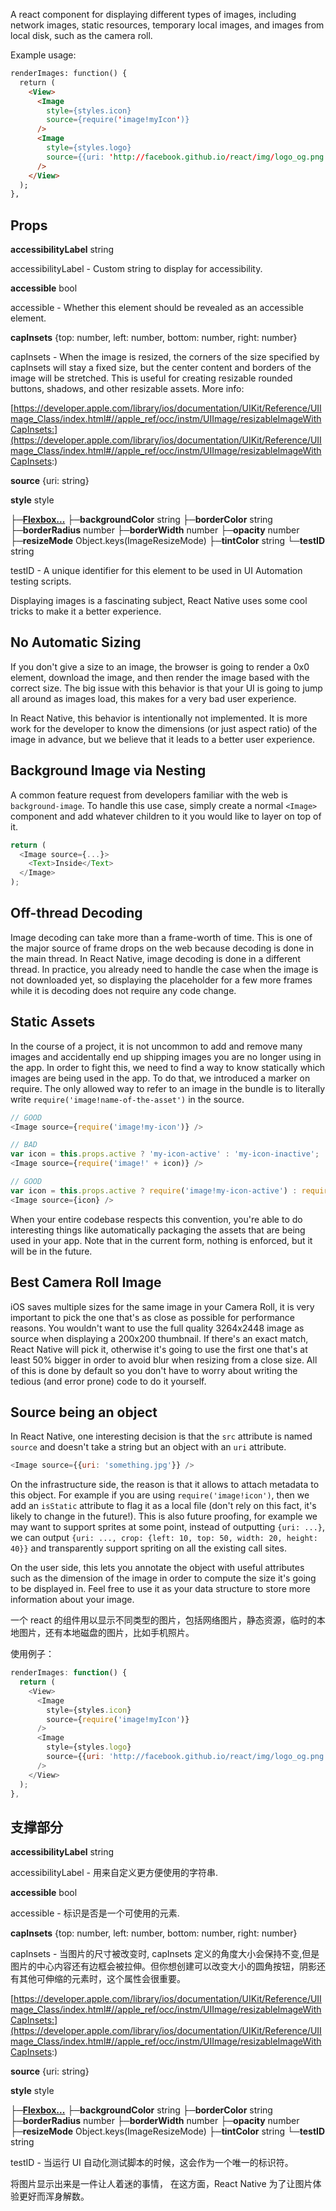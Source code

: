 A react component for displaying different types of images, including network images, static resources, temporary local images, and images from local disk, such as the camera roll.

Example usage:

```html
renderImages: function() {
  return (
    <View>
      <Image
        style={styles.icon}
        source={require('image!myIcon')}
      />
      <Image
        style={styles.logo}
        source={{uri: 'http://facebook.github.io/react/img/logo_og.png'}}
      />
    </View>
  );
},
```

## Props 

**accessibilityLabel** string 

accessibilityLabel - Custom string to display for accessibility.

**accessible** bool 

accessible - Whether this element should be revealed as an accessible element.

**capInsets** {top: number, left: number, bottom: number, right: number} 

capInsets - When the image is resized, the corners of the size specified by capInsets will stay a fixed size, but the center content and borders of the image will be stretched. This is useful for creating resizable rounded buttons, shadows, and other resizable assets. More info:

[https://developer.apple.com/library/ios/documentation/UIKit/Reference/UIImage_Class/index.html#//apple_ref/occ/instm/UIImage/resizableImageWithCapInsets:](https://developer.apple.com/library/ios/documentation/UIKit/Reference/UIImage_Class/index.html#//apple_ref/occ/instm/UIImage/resizableImageWithCapInsets:)

**source** {uri: string} 

**style** style 

├─[**Flexbox...**](http://facebook.github.io/react-native/docs/flexbox.html#proptypes)
├─**backgroundColor** string
├─**borderColor** string
├─**borderRadius** number
├─**borderWidth** number
├─**opacity** number
├─**resizeMode** Object.keys(ImageResizeMode)
├─**tintColor** string
└─**testID** string 

testID - A unique identifier for this element to be used in UI Automation testing scripts.

Displaying images is a fascinating subject, React Native uses some cool tricks to make it a better experience.

## No Automatic Sizing

If you don't give a size to an image, the browser is going to render a 0x0 element, download the image, and then render the image based with the correct size. The big issue with this behavior is that your UI is going to jump all around as images load, this makes for a very bad user experience.

In React Native, this behavior is intentionally not implemented. It is more work for the developer to know the dimensions (or just aspect ratio) of the image in advance, but we believe that it leads to a better user experience.

## Background Image via Nesting

A common feature request from developers familiar with the web is `background-image`. To handle this use case, simply create a normal `<Image>` component and add whatever children to it you would like to layer on top of it.

```javascript
return (
  <Image source={...}>
    <Text>Inside</Text>
  </Image>
);
```

## Off-thread Decoding

Image decoding can take more than a frame-worth of time. This is one of the major source of frame drops on the web because decoding is done in the main thread. In React Native, image decoding is done in a different thread. In practice, you already need to handle the case when the image is not downloaded yet, so displaying the placeholder for a few more frames while it is decoding does not require any code change.

## Static Assets

In the course of a project, it is not uncommon to add and remove many images and accidentally end up shipping images you are no longer using in the app. In order to fight this, we need to find a way to know statically which images are being used in the app. To do that, we introduced a marker on require. The only allowed way to refer to an image in the bundle is to literally write `require('image!name-of-the-asset')` in the source.

```javascript
// GOOD
<Image source={require('image!my-icon')} />

// BAD
var icon = this.props.active ? 'my-icon-active' : 'my-icon-inactive';
<Image source={require('image!' + icon)} />

// GOOD
var icon = this.props.active ? require('image!my-icon-active') : require('image!my-icon-inactive');
<Image source={icon} />
```

When your entire codebase respects this convention, you're able to do interesting things like automatically packaging the assets that are being used in your app. Note that in the current form, nothing is enforced, but it will be in the future.

## Best Camera Roll Image

iOS saves multiple sizes for the same image in your Camera Roll, it is very important to pick the one that's as close as possible for performance reasons. You wouldn't want to use the full quality 3264x2448 image as source when displaying a 200x200 thumbnail. If there's an exact match, React Native will pick it, otherwise it's going to use the first one that's at least 50% bigger in order to avoid blur when resizing from a close size. All of this is done by default so you don't have to worry about writing the tedious (and error prone) code to do it yourself.

## Source being an object

In React Native, one interesting decision is that the `src` attribute is named `source` and doesn't take a string but an object with an `uri` attribute.

```javascript
<Image source={{uri: 'something.jpg'}} />
```

On the infrastructure side, the reason is that it allows to attach metadata to this object. For example if you are using `require('image!icon')`, then we add an `isStatic` attribute to flag it as a local file (don't rely on this fact, it's likely to change in the future!). This is also future proofing, for example we may want to support sprites at some point, instead of outputting `{uri: ...}`, we can output `{uri: ..., crop: {left: 10, top: 50, width: 20, height: 40}}` and transparently support spriting on all the existing call sites.

On the user side, this lets you annotate the object with useful attributes such as the dimension of the image in order to compute the size it's going to be displayed in. Feel free to use it as your data structure to store more information about your image.

一个 react 的组件用以显示不同类型的图片，包括网络图片，静态资源，临时的本地图片，还有本地磁盘的图片，比如手机照片。

使用例子：

```` javascript
renderImages: function() {
  return (
    <View>
      <Image
        style={styles.icon}
        source={require('image!myIcon')}
      />
      <Image
        style={styles.logo}
        source={{uri: 'http://facebook.github.io/react/img/logo_og.png'}}
      />
    </View>
  );
},
````

## 支撑部分

**accessibilityLabel** string 

accessibilityLabel - 用来自定义更方便使用的字符串.

**accessible** bool 

accessible - 标识是否是一个可使用的元素.

**capInsets** {top: number, left: number, bottom: number, right: number} 

capInsets - 当图片的尺寸被改变时, capInsets 定义的角度大小会保持不变,但是图片的中心内容还有边框会被拉伸。但你想创建可以改变大小的圆角按钮，阴影还有其他可伸缩的元素时，这个属性会很重要。

[https://developer.apple.com/library/ios/documentation/UIKit/Reference/UIImage_Class/index.html#//apple_ref/occ/instm/UIImage/resizableImageWithCapInsets:](https://developer.apple.com/library/ios/documentation/UIKit/Reference/UIImage_Class/index.html#//apple_ref/occ/instm/UIImage/resizableImageWithCapInsets:)

**source** {uri: string} 

**style** style 

├─[**Flexbox...**](http://facebook.github.io/react-native/docs/flexbox.html#proptypes)
├─**backgroundColor** string
├─**borderColor** string
├─**borderRadius** number
├─**borderWidth** number
├─**opacity** number
├─**resizeMode** Object.keys(ImageResizeMode)
├─**tintColor** string
└─**testID** string 

testID - 当运行 UI 自动化测试脚本的时候，这会作为一个唯一的标识符。

将图片显示出来是一件让人着迷的事情， 在这方面，React Native 为了让图片体验更好而浑身解数。